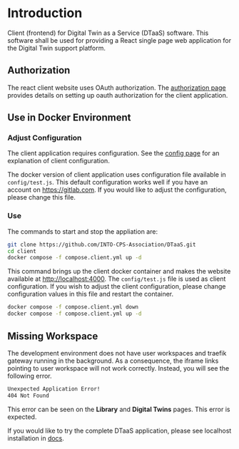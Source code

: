 # Introduction

Client (frontend) for Digital Twin as a Service (DTaaS) software.
This software shall be used for providing a React single page web
application for the Digital Twin support platform.

## Authorization

The react client website uses OAuth authorization.
The [authorization page](../docs/admin/client/auth.md)
provides details on setting up oauth authorization for
the client application.

## Use in Docker Environment

### Adjust Configuration

The client application requires configuration.
See the [config page](../docs/admin/client/config.md)
for an explanation of client configuration.

The docker version of client application uses configuration
file available in `config/test.js`. This default configuration
works well if you have an account on <https://gitlab.com>.
If you would like to adjust the configuration, please change this file.

### Use

The commands to start and stop the appliation are:

```bash
git clone https://github.com/INTO-CPS-Association/DTaaS.git
cd client
docker compose -f compose.client.yml up -d
```

This command brings up the client docker container and makes
the website available at <http://localhost:4000>.
The `config/test.js` file is used as client configuration.
If you wish to adjust the client configuration, please change
configuration values in this file and restart the container.

```bash
docker compose -f compose.client.yml down
docker compose -f compose.client.yml up -d
```

## Missing Workspace

The development environment does not have user workspaces and
traefik gateway running in the background. As a consequence, the iframe
links pointing to user workspace will not work correctly. Instead, you
will see the following error.

```txt
Unexpected Application Error!
404 Not Found
```

This error can be seen on the **Library** and **Digital Twins** pages.
This error is expected.

If you would like to try the complete DTaaS application, please see
localhost installation in
[docs](https://into-cps-association.github.io/DTaaS/development/admin/localhost.html).
